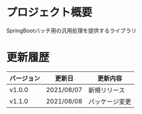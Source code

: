 # プロジェクト概要
SpringBootバッチ用の汎用処理を提供するライブラリ

# 更新履歴

|バージョン|更新日|更新内容|
|---|---|---|
|v1.0.0|2021/08/07|新規リリース|
|v1.1.0|2021/08/08|パッケージ変更|
